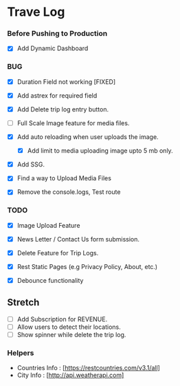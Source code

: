 # Trave Log

### Before Pushing to Production

<!-- TODO -->

- [x] Add Dynamic Dashboard

### BUG

- [x] Duration Field not working [FIXED]

<!-- TODO: -->

- [x] Add astrex for required field

- [x] Add Delete trip log entry button.

- [ ] Full Scale Image feature for media files.

- [x] Add auto reloading when user uploads the image.

  - [x] Add limit to media uploading image upto 5 mb only.

- [x] Add SSG.

- [x] Find a way to Upload Media Files

- [x] Remove the console.logs, Test route

### TODO

- [x] Image Upload Feature

- [x] News Letter / Contact Us form submission.

- [x] Delete Feature for Trip Logs.

- [x] Rest Static Pages (e.g Privacy Policy, About, etc.)

- [x] Debounce functionality

## Stretch

- [ ] Add Subscription for REVENUE.
- [ ] Allow users to detect their locations.
- [ ] Show spinner while delete the trip log.

### Helpers

- Countries Info : [https://restcountries.com/v3.1/all]
- City Info : [http://api.weatherapi.com]

